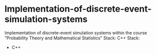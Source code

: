 # Implementation-of-discrete-event-simulation-systems
Implementation of discrete-event simulation systems within the course "Probability Theory and Mathematical Statistics" Stack: C++
Stack:
+ C++
